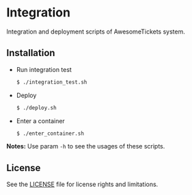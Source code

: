 # Integration

Integration and deployment scripts of AwesomeTickets system.

## Installation

- Run integration test

    ```bash
    $ ./integration_test.sh
    ```

- Deploy

    ```bash
    $ ./deploy.sh
    ```

- Enter a container

    ```bash
    $ ./enter_container.sh
    ```

**Notes:** Use param `-h` to see the usages of these scripts.

## License

See the [LICENSE](./LICENSE) file for license rights and limitations.

